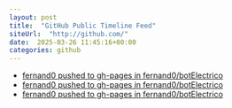 ```yaml
---
layout: post
title:  "GitHub Public Timeline Feed"
siteUrl:  "http://github.com/"
date:  2025-03-26 11:45:16+00:00
categories: github
---
```

*  [fernand0 pushed to gh-pages in fernand0/botElectrico](https://github.com/fernand0/botElectrico/compare/a651aaefe4...ce7af10608)
*  [fernand0 pushed to gh-pages in fernand0/botElectrico](https://github.com/fernand0/botElectrico/compare/43597c3376...d8b581d9e7)
*  [fernand0 pushed to gh-pages in fernand0/botElectrico](https://github.com/fernand0/botElectrico/compare/912e353ba8...e36322a0f6)
